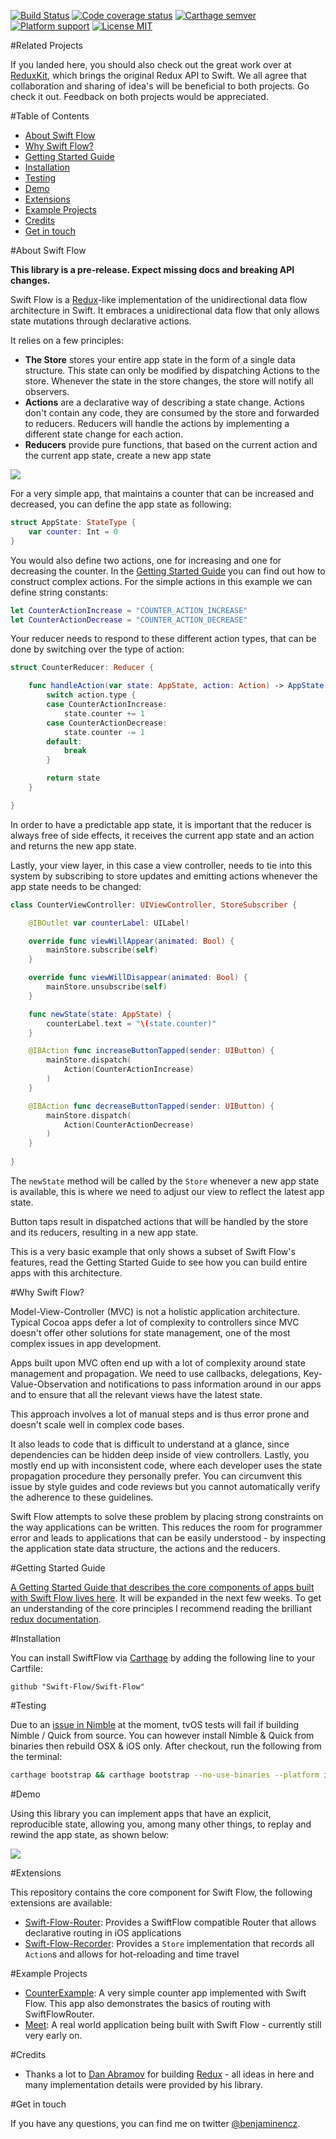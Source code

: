 [![Build Status](https://img.shields.io/travis/Swift-Flow/Swift-Flow.svg?style=flat-square)](https://travis-ci.org/Swift-Flow/Swift-Flow) [![Code coverage status](https://img.shields.io/codecov/c/github/Swift-Flow/Swift-Flow.svg?style=flat-square)](http://codecov.io/github/Swift-Flow/Swift-Flow) [![Carthage semver](https://img.shields.io/github/tag/Swift-Flow/Swift-Flow.svg?label=carthage&style=flat-square)](https://github.com/Carthage/Carthage) [![Platform support](https://img.shields.io/badge/platform-ios%20%7C%20osx%20%7C%20tvos%20%7C%20watchos-lightgrey.svg?style=flat-square)](https://github.com/Swift-Flow/Swift-Flow/blob/master/LICENSE.md) [![License MIT](https://img.shields.io/badge/license-MIT-blue.svg?style=flat-square)](https://github.com/Swift-Flow/Swift-Flow/blob/master/LICENSE.md)

#Related Projects

If you landed here, you should also check out the great work over at [ReduxKit](https://github.com/ReduxKit/ReduxKit), which brings the original Redux API to Swift. We all agree that collaboration and sharing of idea's will be beneficial to both projects. Go check it out. Feedback on both projects would be appreciated.

#Table of Contents

- [About Swift Flow](#about-swift-flow)
- [Why Swift Flow?](#why-swift-flow)
- [Getting Started Guide](#getting-started-guide)
- [Installation](#installation)
- [Testing](#testing)
- [Demo](#demo)
- [Extensions](#extensions)
- [Example Projects](#example-projects)
- [Credits](#credits)
- [Get in touch](#get-in-touch)


#About Swift Flow

**This library is a pre-release. Expect missing docs and breaking API changes.**

Swift Flow is a [Redux](https://github.com/rackt/redux)-like implementation of the unidirectional data flow architecture in Swift. It embraces a unidirectional data flow that only allows state mutations through declarative actions.

It relies on a few principles:
- **The Store** stores your entire app state in the form of a single data structure. This state can only be modified by dispatching Actions to the store. Whenever the state in the store changes, the store will notify all observers.
- **Actions** are a declarative way of describing a state change. Actions don't contain any code, they are consumed by the store and forwarded to reducers. Reducers will handle the actions by implementing a different state change for each action.
- **Reducers** provide pure functions, that based on the current action and the current app state, create a new app state

![](Readme/Assets/swift_flow_concept.png)

For a very simple app, that maintains a counter that can be increased and decreased, you can define the app state as following:

```swift
struct AppState: StateType {
    var counter: Int = 0
}
```

You would also define two actions, one for increasing and one for decreasing the counter. In the [Getting Started Guide](Readme/GettingStarted.md) you can find out how to construct complex actions. For the simple actions in this example we can define string constants:

```swift
let CounterActionIncrease = "COUNTER_ACTION_INCREASE"
let CounterActionDecrease = "COUNTER_ACTION_DECREASE"
```

Your reducer needs to respond to these different action types, that can be done by switching over the type of action:

```swift
struct CounterReducer: Reducer {

    func handleAction(var state: AppState, action: Action) -> AppState {
        switch action.type {
        case CounterActionIncrease:
            state.counter += 1
        case CounterActionDecrease:
            state.counter -= 1
        default:
            break
        }

        return state
    }

}
```
In order to have a predictable app state, it is important that the reducer is always free of side effects, it receives the current app state and an action and returns the new app state.

Lastly, your view layer, in this case a view controller, needs to tie into this system by subscribing to store updates and emitting actions whenever the app state needs to be changed:

```swift
class CounterViewController: UIViewController, StoreSubscriber {

    @IBOutlet var counterLabel: UILabel!

    override func viewWillAppear(animated: Bool) {
        mainStore.subscribe(self)
    }

    override func viewWillDisappear(animated: Bool) {
        mainStore.unsubscribe(self)
    }

    func newState(state: AppState) {
        counterLabel.text = "\(state.counter)"
    }

    @IBAction func increaseButtonTapped(sender: UIButton) {
        mainStore.dispatch(
            Action(CounterActionIncrease)
        )
    }

    @IBAction func decreaseButtonTapped(sender: UIButton) {
        mainStore.dispatch(
            Action(CounterActionDecrease)
        )
    }
    
}
```

The `newState` method will be called by the `Store` whenever a new app state is available, this is where we need to adjust our view to reflect the latest app state.

Button taps result in dispatched actions that will be handled by the store and its reducers, resulting in a new app state.

This is a very basic example that only shows a subset of Swift Flow's features, read the Getting Started Guide to see how you can build entire apps with this architecture.

#Why Swift Flow?

Model-View-Controller (MVC) is not a holistic application architecture. Typical Cocoa apps defer a lot of complexity to controllers since MVC doesn't offer other solutions for state management, one of the most complex issues in app development. 

Apps built upon MVC often end up with a lot of complexity around state management and propagation. We need to use callbacks, delegations, Key-Value-Observation and notifications to pass information around in our apps and to ensure that all the relevant views have the latest state.

This approach involves a lot of manual steps and is thus error prone and doesn't scale well in complex code bases.

It also leads to code that is difficult to understand at a glance, since dependencies can be hidden deep inside of view controllers. Lastly, you mostly end up with inconsistent code, where each developer uses the state propagation procedure they personally prefer. You can circumvent this issue by style guides and code reviews but you cannot automatically verify the adherence to these guidelines.

Swift Flow attempts to solve these problem by placing strong constraints on the way applications can be written. This reduces the room for programmer error and leads to applications that can be easily understood - by inspecting the application state data structure, the actions and the reducers.

#Getting Started Guide

[A Getting Started Guide that describes the core components of apps built with Swift Flow lives here](Readme/GettingStarted.md). It will be expanded in the next few weeks. To get an understanding of the core principles I recommend reading the brilliant [redux documentation](http://rackt.org/redux/).

#Installation

You can install SwiftFlow via [Carthage]() by adding the following line to your Cartfile:

    github "Swift-Flow/Swift-Flow"

#Testing

Due to an [issue in Nimble](https://github.com/Quick/Nimble/issues/213) at the moment, tvOS tests will fail if building Nimble / Quick from source. You can however install Nimble & Quick from binaries then rebuild OSX & iOS only. After checkout, run the following from the terminal:

```bash
carthage bootstrap && carthage bootstrap --no-use-binaries --platform ios,osx
```

#Demo

Using this library you can implement apps that have an explicit, reproducible state, allowing you, among many other things, to replay and rewind the app state, as shown below:

![](Readme/Assets/timetravel.gif)
	
#Extensions

This repository contains the core component for Swift Flow, the following extensions are available:

- [Swift-Flow-Router](https://github.com/Swift-Flow/Swift-Flow-Router): Provides a SwiftFlow compatible Router that allows declarative routing in iOS applications
- [Swift-Flow-Recorder](https://github.com/Swift-Flow/Swift-Flow-Recorder): Provides a `Store` implementation that records all `Action`s and allows for hot-reloading and time travel

#Example Projects

- [CounterExample](https://github.com/Swift-Flow/CounterExample): A very simple counter app implemented with Swift Flow. This app also demonstrates the basics of routing with SwiftFlowRouter.
- [Meet](https://github.com/Ben-G/Meet): A real world application being built with Swift Flow - currently still very early on.

#Credits

- Thanks a lot to [Dan Abramov](https://github.com/gaearon) for building [Redux](https://github.com/rackt/redux) - all ideas in here and many implementation details were provided by his library.

#Get in touch

If you have any questions, you can find me on twitter [@benjaminencz](https://twitter.com/benjaminencz).
